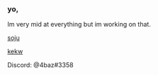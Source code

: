 ### yo,

Im very mid at everything but im working on that.




  [soju](https://soju.me/) 

  [kekw](https://baz.systems/)


Discord: @4baz#3358
